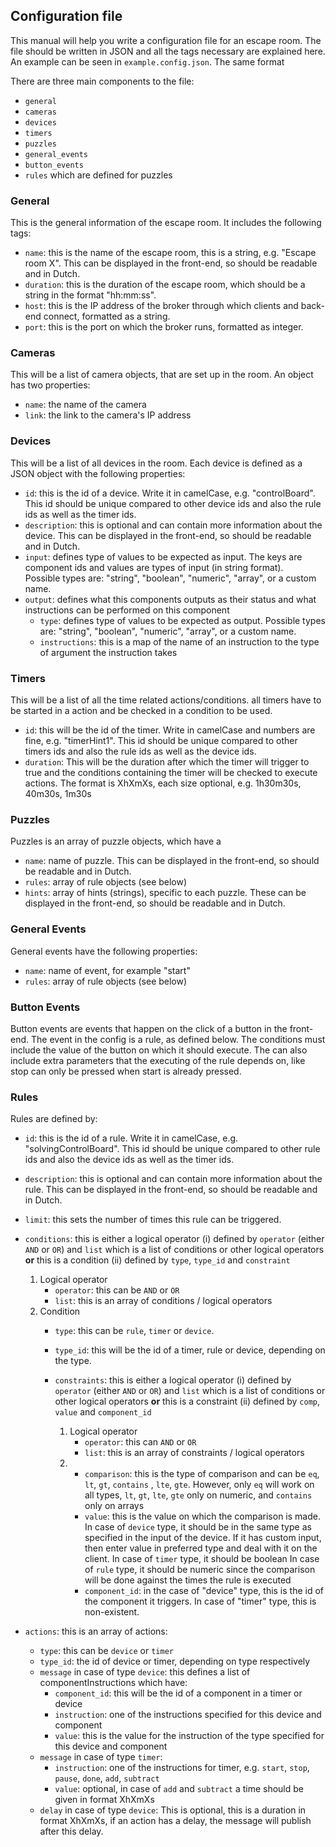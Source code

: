 ## Configuration file

This manual will help you write a configuration file for an escape room. 
The file should be written in JSON and all the tags necessary are explained here.
An example can be seen in `example.config.json`. The same format 
  
There are three main components to the file:

- `general`
- `cameras`
- `devices`
- `timers`
- `puzzles` 
- `general_events`
- `button_events`
- `rules` which are defined for puzzles

### General
This is the general information of the escape room. It includes the following tags: 

- `name`: this is the name of the escape room, this is a string, e.g. "Escape room X". This can be displayed in the front-end, so should be readable and in Dutch. 
- `duration`: this is the duration of the escape room, which should be a string in the format "hh:mm:ss".
- `host`: this is the IP address of the broker through which clients and back-end connect, formatted as a string.
- `port`: this is the port on which the broker runs, formatted as integer. 

### Cameras
This will be a list of camera objects, that are set up in the room. An object has two properties:

- `name`: the name of the camera
- `link`: the link to the camera's IP address

### Devices
This will be a list of all devices in the room. Each device is defined as a JSON object with the following properties:

- `id`: this is the id of a device. Write it in camelCase, e.g. "controlBoard". This id should be unique compared to other device ids and also the rule ids as well as the timer ids.
- `description`: this is optional and can contain more information about the device. This can be displayed in the front-end, so should be readable and in Dutch. 
- `input`: defines type of values to be expected as input. The keys are component ids and values are types of input (in string format).  
    Possible types are: "string", "boolean", "numeric", "array", or a custom name. 
- `output`: defines what this components outputs as their status and what instructions can be performed on this component
    - `type`: defines type of values to be expected as output. Possible types are: "string", "boolean", "numeric", "array", or a custom name. 
    - `instructions`: this is a map of the name of an instruction to the type of argument the instruction takes
    
### Timers
This will be a list of all the time related actions/conditions. all timers have to be started in a action and be checked in a condition to be used.
- `id`: this will be the id of the timer. Write in camelCase and numbers are fine, e.g. "timerHint1". This id should be unique compared to other timers ids and also the rule ids as well as the device ids.
- `duration`: This will be the duration after which the timer will trigger to true and the conditions containing the timer will be checked to execute actions. The format is XhXmXs, each size optional, e.g. 1h30m30s, 40m30s, 1m30s

### Puzzles
Puzzles is an array of puzzle objects, which have a 

- `name`: name of puzzle. This can be displayed in the front-end, so should be readable and in Dutch. 
- `rules`: array of rule objects (see below)
- `hints`: array of hints (strings), specific to each puzzle. 
These can be displayed in the front-end, so should be readable and in Dutch. 


### General Events
General events have the following properties:

- `name`: name of event, for example "start"
- `rules`: array of rule objects (see below)

### Button Events
Button events are events that happen on the click of a button in the front-end. 
The event in the config is a rule, as defined below.
The conditions must include the value of the button on which it should execute. 
The can also include extra parameters that the executing of the rule depends on, 
like stop can only be pressed when start is already pressed.

### Rules
Rules are defined by:

- `id`: this is the id of a rule. Write it in camelCase, e.g. "solvingControlBoard". This id should be unique compared to other rule ids and also the device ids as well as the timer ids.
- `description`: this is optional and can contain more information about the rule. 
This can be displayed in the front-end, so should be readable and in Dutch.
- `limit`: this sets the number of times this rule can be triggered. 
- `conditions`: this is either a logical operator (i) defined by `operator` (either `AND` or `OR`) and `list` which is a list of conditions or other logical operators **or** this is a condition (ii) defined by `type`, `type_id` and `constraint`
    
    1. Logical operator
        - `operator`: this can be `AND` or `OR`
        - `list`: this is an array of conditions / logical operators
    2. Condition
        - `type`: this can be `rule`, `timer` or `device`.
        - `type_id`: this will be the id of a timer, rule or device, depending on the type.
        - `constraints`: this is either a logical operator (i) defined by `operator` (either `AND` or `OR`) and `list` which is a list of conditions or other logical operators **or** this is a constraint (ii) defined by `comp`, `value` and `component_id`      
        
            1. Logical operator
                - `operator`: this can `AND` or `OR`
                - `list`: this is an array of constraints / logical operators
            2.
                - `comparison`: this is the type of comparison and can be `eq`, `lt`, `gt`, `contains` , `lte`, `gte`. However, only `eq` will work on all types, `lt`, `gt`, `lte`, `gte` only on numeric, and `contains` only on arrays
                - `value`: this is the value on which the comparison is made. In case of `device` type, it should be in the same type as specified in the input of the device. 
                If it has custom input, then enter value in preferred type and deal with it on the client.
                In case of `timer` type, it should be boolean
                In case of `rule` type, it should be numeric since the comparison will be done against the times the rule is executed
                - `component_id`: in the case of "device" type, this is the id of the component it triggers.
                In case of "timer" type, this is non-existent. 
- `actions`: this is an array of actions:
        
    - `type`: this can be `device` or `timer`
    - `type_id`: the id of device or timer, depending on type respectively
    - `message` in case of type `device`: this defines a list of componentInstructions which have:
        - `component_id`: this will be the id of a component in a timer or device
        - `instruction`: one of the instructions specified for this device and component
        - `value`: this is the value for the instruction of the type specified for this device and component
    - `message` in case of type `timer`:   
        - `instruction`: one of the instructions for timer, e.g. `start`, `stop`, `pause`, `done`, `add`, `subtract`
        - `value`: optional, in case of `add` and `subtract` a time should be given in format XhXmXs 
    - `delay` in case of type `device`: This is optional, this is a duration in format XhXmXs, if an action has a delay, the message will publish after this delay.
